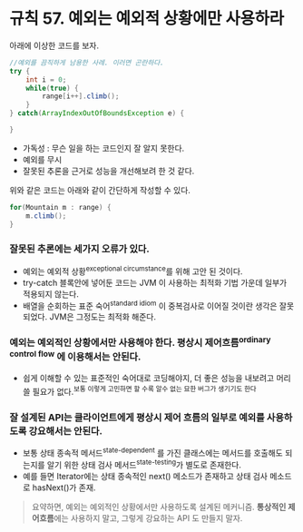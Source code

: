 # 규칙 57. 예외는 예외적 상황에만 사용하라
아래에 이상한 코드를 보자.
```java
//예외를 끔직하게 남용한 사례. 이러면 곤란하다.
try {
	int i = 0;
	while(true) {
		range[i++].climb();
	}
} catch(ArrayIndexOutOfBoundsException e) {

}
```
- 가독성 : 무슨 일을 하는 코드인지 잘 알지 못한다.
- 예외를 무시
- 잘못된 추론을 근거로 성능을 개선해보려 한 것 같다.

위와 같은 코드는 아래와 같이 간단하게 작성할 수 있다.
```java
for(Mountain m : range) {
	m.climb();
}
```

### 잘못된 추론에는 세가지 오류가 있다.
- 예외는 예외적 상황<sup>exceptional circumstance</sup>를 위해 고안 된 것이다.
- try-catch 블록안에 넣어둔 코드는 JVM 이 사용하는 최적화 기법 가운데 일부가 적용되지 않는다.
- 배열을 순회하는 표준 숙어<sup>standard idiom</sup> 이 중복검사로 이어질 것이란 생각은 잘못되었다. JVM은 그정도는 최적화 해준다.


### 예외는 예외적인 상황에서만 사용해야 한다. 평상시 **제어흐름**<sup>ordinary control flow</sup> 에 이용해서는 안된다.
- 쉽게 이해할 수 있는 표준적인 숙어대로 코딩해야지, 더 좋은 성능을 내보려고 머리 쓸 필요가 없다.<sup>보통 이렇게 고민하면 할 수록 알수 없는 묘한 버그가 생기기도 한다</sup>

### 잘 설계된 API는 클라이언트에게 평상시 제어 흐름의 일부로 예외를 사용하도록 강요해서는 안된다. 
- 보통 상태 종속적 메서드<sup>state-dependent</sup> 를 가진 클래스에는 메서드를 호출해도 되는지를 알기 위한 상태 검사 메서드<sup>state-testing</sup>가 별도로 존재한다.
- 예를 들면 Iterator에는 상태 종속적인 next() 메소드가 존재하고 상태 검사 메소드로 hasNext()가 존재.

> 요약하면, 예외는 예외적인 상황에서만 사용하도록 설계된 메커니즘. **통상적인 제어흐름**에는 사용하지 말고, 그렇게 강요하는 API 도 만들지 말자.